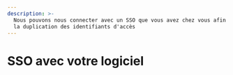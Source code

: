 ```yaml
---
description: >-
  Nous pouvons nous connecter avec un SSO que vous avez chez vous afin d'éviter
  la duplication des identifiants d'accès
---
```


# SSO avec votre logiciel

